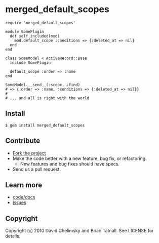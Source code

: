 # merged\_default\_scopes

    require 'merged_default_scopes' 
    
    module SomePlugin
      def self.included(mod)
        mod.default_scope :conditions => {:deleted_at => nil}
      end
    end
    
    class SomeModel < ActiveRecord::Base
      include SomePlugin

      default_scope :order => :name
    end
    
    SomeModel.__send__(:scope, :find)
    # => {:order => :name, :conditions => {:deleted_at => nil}}
    #
    # ... and all is right with the world

## Install

    $ gem install merged_default_scopes

## Contribute
 
* [Fork the project](http://github.com/dchelimsky/merged_default_scopes)
* Make the code better with a new feature, bug fix, or refactoring.
  * New features and bug fixes should have specs.
* Send us a pull request.

## Learn more

* [code/docs](http://github.com/dchelimsky/merged_default_scopes)
* [issues](http://github.com/dchelimsky/merged_default_scopes/issues)

## Copyright

Copyright (c) 2010 David Chelimsky and Brian Tatnall. See LICENSE for details.
